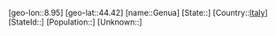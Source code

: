 ﻿---
location: [44.42,8.95]
type: City
tags:
- geo/City


SpocWebEntityId: 30415
isDeleted: false
confidential: public

---
[geo-lon::8.95]
[geo-lat::44.42]
[name::Genua]
[State::]
[Country::[Italy](geo/Continent/Europe/Italy.md)]
[StateId::]
[Population::]
[Unknown::]


